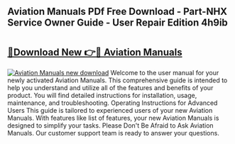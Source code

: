 ## Aviation Manuals PDf Free Download - Part-NHX Service Owner Guide - User Repair Edition 4h9ib

# <h2><a href="http://bc40604.oget.top/?id=Aviation+Manuals">🔗Download New 👉🔴 Aviation Manuals</a></h2>

[![Aviation Manuals new download](https://i.imgur.com/5g1atiW.png)](http://bc40604.oget.top/?id=Aviation+Manuals)
Welcome to the user manual for your newly activated Aviation Manuals. This comprehensive guide is intended to help you understand and utilize all of the features and benefits of your product. You will find detailed instructions for installation, usage, maintenance, and troubleshooting. Operating Instructions for Advanced Users This guide is tailored to experienced users of your new Aviation Manuals. With features like list of features, your new Aviation Manuals is designed to simplify your tasks. Please Don't Be Afraid to Ask Aviation Manuals. Our customer support team is ready to answer your questions.

